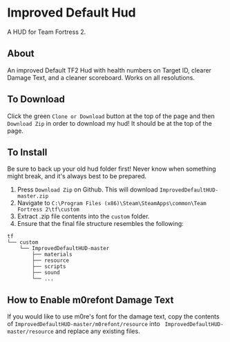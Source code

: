 Improved Default Hud
=======

A HUD for Team Fortress 2.

About
-------

An improved Default TF2 Hud with health numbers on Target ID, clearer Damage Text, and a cleaner scoreboard. Works on all resolutions.

To Download
--------

Click the green `Clone or Download` button at the top of the page and then `Download Zip` in order to download my hud! It should be at the top of the page.

To Install
--------

Be sure to back up your old hud folder first! Never know when something might break, and it's always best to be prepared.

1. Press `Download Zip` on Github. This will download `ImprovedDefaultHUD-master.zip`
2. Navigate to `C:\Program Files (x86)\Steam\SteamApps\common\Team Fortress 2\tf\custom`
3. Extract .zip file contents into the `custom` folder.
4. Ensure that the final file structure resembles the following:
```
tf
└── custom
    └── ImprovedDefaultHUD-master
        ├── materials
        ├── resource
        ├── scripts
        ├── sound
        └── ...
```

How to Enable m0refont Damage Text
--------
If you would like to use m0re's font for the damage text, copy the contents of `ImprovedDefaultHUD-master/m0refont/resource` into ` ImprovedDefaultHUD-master/resource` and replace any existing files.
